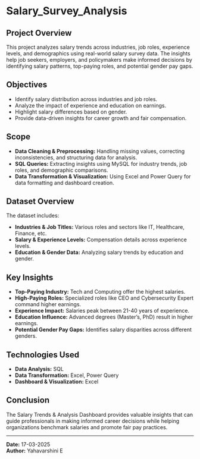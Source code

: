 # Salary_Survey_Analysis

## Project Overview  
This project analyzes salary trends across industries, job roles, experience levels, and demographics using real-world salary survey data. The insights help job seekers, employers, and policymakers make informed decisions by identifying salary patterns, top-paying roles, and potential gender pay gaps.  

## Objectives  
- Identify salary distribution across industries and job roles.  
- Analyze the impact of experience and education on earnings.  
- Highlight salary differences based on gender.  
- Provide data-driven insights for career growth and fair compensation.  

## Scope  
- **Data Cleaning & Preprocessing:** Handling missing values, correcting inconsistencies, and structuring data for analysis.  
- **SQL Queries:** Extracting insights using MySQL for industry trends, job roles, and demographic comparisons.  
- **Data Transformation & Visualization:** Using Excel and Power Query for data formatting and dashboard creation.  

## Dataset Overview  
The dataset includes:  
- **Industries & Job Titles:** Various roles and sectors like IT, Healthcare, Finance, etc.  
- **Salary & Experience Levels:** Compensation details across experience levels.  
- **Education & Gender Data:** Analyzing salary trends by education and gender.  

## Key Insights  
- **Top-Paying Industry:** Tech and Computing offer the highest salaries.  
- **High-Paying Roles:** Specialized roles like CEO and Cybersecurity Expert command higher earnings.  
- **Experience Impact:** Salaries peak between 21-40 years of experience.  
- **Education Influence:** Advanced degrees (Master’s, PhD) result in higher earnings.  
- **Potential Gender Pay Gaps:** Identifies salary disparities across different genders.  

## Technologies Used  
- **Data Analysis:** SQL  
- **Data Transformation:** Excel, Power Query  
- **Dashboard & Visualization:** Excel

## Conclusion  
The Salary Trends & Analysis Dashboard provides valuable insights that can guide professionals in making informed career decisions while helping organizations benchmark salaries and promote fair pay practices.  

---
**Date:** 17-03-2025  
**Author:** Yahavarshini E  
